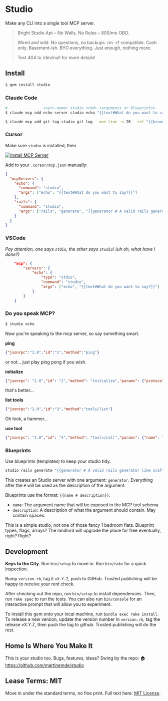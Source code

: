 # Studio

Make any CLI into a single tool MCP server.

> Bright Studio Apt – No Walls, No Rules – 800/mo OBO.
>
> Wired and wild. No questions, no backups. rm -rf compatible. Cash only. Basement-ish. BYO everything. Just enough, nothing more.
>
> Text 404 to /dev/null for more details!

## Install

```sh
$ gem install studio
```

### Claude Code

```sh
#                <serv-name> studio <cmd> <arguments or blueprints>
$ claude mcp add echo-server studio echo "{{text#What do you want to say?}}"
```

```sh
$ claude mcp add git-log studio git log --one-line -n 20 --ref "{{branch}}"
```

### Cursor

Make sure `studio` is installed, then

[![Install MCP Server](https://cursor.com/deeplink/mcp-install-dark.svg)](https://cursor.com/install-mcp?name=echo&config=eyJjb21tYW5kIjoic3R1ZGlvIHt7dGV4dCNXaGF0IGRvIHlvdSB3YW50IHRvIHNheT99fSJ9)

Add to your `.cursor/mcp.json` manually:

```json
{
  "mcpServers": {
    "echo": {
      "command": "studio",
      "args": ["echo", "{{text#What do you want to say?}}"]
    },
    "rails": {
      "command": "studio",
      "args": ["rails", "generate", "{{generator # A valid rails generator like scaffold, model}}"]
    }
  }
}
```

### VSCode

_Pay attention, one says `stdio`, the other says `studio`! (uh oh, what have I done?)_

```json
    "mcp": {
        "servers": {
            "echo": {
                "type": "stdio",
                "command": "studio",
                "args": ["echo", "{{text#What do you want to say?}}"]
            }
        }
    }
```

### Do you speak MCP?

```bash
$ studio echo
```

Now you're speaking to the mcp server, so say something smart.

**ping**

```json
{"jsonrpc":"2.0","id":"1","method":"ping"}
```

or not... just play ping pong if you wish.

 **initialize**

```json
{"jsonrpc": "2.0","id": "2","method": "initialize","params": {"protocolVersion": "2024-11-05","capabilities": {},"clientInfo": {"name": "test-client","version": "1.0.0"}}}
```

that's better...

 **list tools**

```json
{"jsonrpc":"2.0","id":"3","method":"tools/list"}
```

Oh look, a hammer...

**use tool**

```json
{"jsonrpc": "2.0","id": "4","method": "tools/call","params": {"name": "echo","arguments": {"args": ["hello", "world"]}}}
```

### Blueprints

Use blueprints (templates) to keep your studio tidy.

```bash
studio rails generate "{{generator # A valid rails generator like scaffold, model}}"
```

This creates an Studio server with one argument: `generator`.
Everything after the `#` will be used as the description of the argument.

Blueprints use the format: `{{name # description}}`.

- `name`: The argument name that will be exposed in the MCP tool schema
- `description`: A description of what the argument should contain. May contain spaces.

This is a simple studio, not one of those fancy 1 bedroom flats. Blueprint types, flags, arrays? The landlord will upgrade the place for free eventually, right? Right?

## Development

**Keys to the City**. Run `bin/setup` to move in. Run `bin/rake` for a quick inspection.

Bump `version.rb`, tag it `vX.Y.Z`, push to GitHub. Trusted publishing will be happy to receive your rent check.

After checking out the repo, run `bin/setup` to install dependencies. Then, run `rake spec` to run the tests. You can also run `bin/console` for an interactive prompt that will allow you to experiment.

To install this gem onto your local machine, run `bundle exec rake install`. To release a new version, update the version number in `version.rb`, tag the release vX.Y.Z, then push the tag to github. Trusted publishing will do the rest.

## Home Is Where You Make It

This is your studio too. Bugs, features, ideas? Swing by the repo:
🏠 https://github.com/martinemde/studio

## Lease Terms: MIT

Move in under the standard terms, no fine print. Full text here: [MIT License](https://opensource.org/licenses/MIT).
